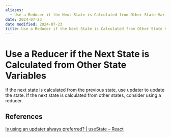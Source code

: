 ```yaml
---
aliases:
  - Use a Reducer if the Next State is Calculated from Other State Variables
date: 2024-07-23
date modified: 2024-07-23
title: Use a Reducer if the Next State is Calculated from Other State Variables
---
```


# Use a Reducer if the Next State is Calculated from Other State Variables

If the next state is calculated from the previous state, use updater to update the state. If the next state is calculated from other states, consider using a reducer.

## References

[Is using an updater always preferred? | useState – React](https://react.dev/reference/react/useState#is-using-an-updater-always-preferred)
